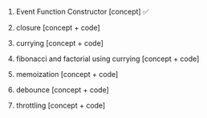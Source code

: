 1. Event Function Constructor [concept] ✅

2. closure [concept + code] 

3. currying [concept + code] 

4. fibonacci and factorial using currying  [concept + code]

5. memoization [concept + code]

6. debounce [concept + code]

7. throttling [concept + code]